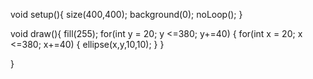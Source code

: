 void setup(){
  size(400,400);
  background(0);
  noLoop();
}

void draw(){
  fill(255);
  for(int y = 20; y <=380; y+=40)
  {
    for(int x = 20; x <=380; x+=40)
    {
      ellipse(x,y,10,10);
    } 
  }
  
}
